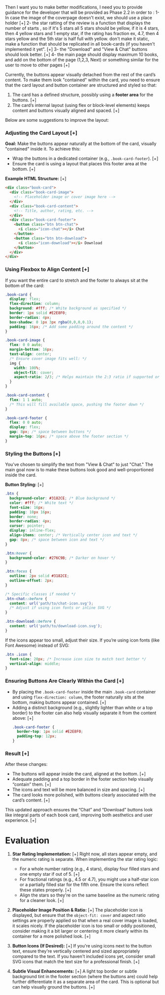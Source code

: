 Then I want you to make better modifications, I need you to provide guidance for the developer that will be provided as Phase 2.2 in order to :
1- In case the image of the coverpage doesn't exist, we should use a place holder [+]
2- the star ratting of the review is a function that displays the number of starts , so if it's 5 stars all 5 stars should be yellow, if it is 4 stars, then 4 yellow stars and 1 empty star, if the rating has fraction ex, 4.7, then 4 stars yellow and the 5th star is half full with yellow. don't make it static, make a function that should be replicated in all book-cards (if you haven't implemented it yet". [+]
3- the "Download" and "View & Chat" buttons should look better. [+]
4- the main page should display maximum 10 books, and add on the bottom of the page (1,2,3, Next) or something similar for the user to move to other pages [+]

Currently, the buttons appear visually detached from the rest of the card’s content. To make them look "contained" within the card, you need to ensure that the card layout and button container are structured and styled so that:

1. The card has a defined structure, possibly using a **footer area** for the buttons. [+]
2. The card’s internal layout (using flex or block-level elements) keeps content and buttons visually aligned and spaced. [+]

Below are some suggestions to improve the layout:

### Adjusting the Card Layout [+]

**Goal:** Make the buttons appear naturally at the bottom of the card, visually "contained" inside it. To achieve this:

- Wrap the buttons in a dedicated container (e.g., `.book-card-footer`). [+]
- Ensure the card is using a layout that places this footer area at the bottom. [+]

**Example HTML Structure:** [+]
```html
<div class="book-card">
  <div class="book-card-image">
    <!-- Placeholder image or cover image here -->
  </div>
  <div class="book-card-content">
    <!-- Title, author, rating, etc. -->
  </div>
  <div class="book-card-footer">
    <button class="btn btn-chat">
      <i class="icon-chat"></i> Chat
    </button>
    <button class="btn btn-download">
      <i class="icon-download"></i> Download
    </button>
  </div>
</div>
```

### Using Flexbox to Align Content [+]

If you want the entire card to stretch and the footer to always sit at the bottom of the card:

```css
.book-card {
  display: flex;
  flex-direction: column;
  background: #fff; /* White background as specified */
  border: 1px solid #E2E8F0;
  border-radius: 4px;
  box-shadow: 0 1px 3px rgba(0,0,0,0.1);
  padding: 16px; /* Add some padding around the content */
}

.book-card-image {
  flex: 0 0 auto;
  margin-bottom: 16px;
  text-align: center;
  /* Ensure cover image fits well: */
  img {
    width: 100%;
    object-fit: cover;
    aspect-ratio: 2/3; /* Helps maintain the 2:3 ratio if supported or use fixed height */
  }
}

.book-card-content {
  flex: 1 1 auto; 
  /* This will fill available space, pushing the footer down */
}

.book-card-footer {
  flex: 0 0 auto;
  display: flex;
  gap: 8px; /* space between buttons */
  margin-top: 16px; /* space above the footer section */
}
```

### Styling the Buttons [+]

You’ve chosen to simplify the text from "View & Chat" to just "Chat." The main goal now is to make these buttons look good and well-proportioned inside the card.

**Button Styling:** [+]
```css
.btn {
  background-color: #3182CE; /* Blue background */
  color: #fff; /* White text */
  font-size: 16px;
  padding: 10px 16px;
  border: none;
  border-radius: 4px;
  cursor: pointer;
  display: inline-flex; 
  align-items: center; /* Vertically center icon and text */
  gap: 8px; /* space between icon and text */
}

.btn:hover {
  background-color: #276C9B; /* Darker on hover */
}

.btn:focus {
  outline: 2px solid #3182CE;
  outline-offset: 2px;
}

/* Specific classes if needed */
.btn-chat::before {
  content: url('path/to/chat-icon.svg');
  /* Adjust if using icon fonts or inline SVG */
}

.btn-download::before {
  content: url('path/to/download-icon.svg');
}
```

If the icons appear too small, adjust their size. If you’re using icon fonts (like Font Awesome) instead of SVG:

```css
.btn .icon {
  font-size: 20px; /* Increase icon size to match text better */
  vertical-align: middle;
}
```

### Ensuring Buttons Are Clearly Within the Card [+]

- By placing the `.book-card-footer` inside the main `.book-card` container and using `flex-direction: column`, the footer naturally sits at the bottom, making buttons appear contained. [+]
- Adding a distinct background (e.g., slightly lighter than white or a top border) to the footer can also help visually separate it from the content above: [+]
  ```css
  .book-card-footer {
    border-top: 1px solid #E2E8F0; 
    padding-top: 12px;
  }
  ```

### Result [+]

After these changes:

- The buttons will appear inside the card, aligned at the bottom. [+]
- Adequate padding and a top border in the footer section help visually “contain” them. [+]
- The icons and text will be more balanced in size and spacing. [+]
- The card looks more polished, with buttons clearly associated with the card’s content. [+]

This updated approach ensures the “Chat” and “Download” buttons look like integral parts of each book card, improving both aesthetics and user experience. [+]



# Evaluation

1. **Star Rating Implementation:** [+] 
   Right now, all stars appear empty, and the numeric rating is separate. When implementing the star rating logic:
   - For a whole number rating (e.g., 4 stars), display four filled stars and one empty star if out of 5. [+] 
   - For fractional ratings (e.g., 4.5 or 4.7), you might use a half-star icon or a partially filled star for the fifth one. Ensure the icons reflect these states properly. [+]
   - Align the stars so they're on the same baseline as the numeric rating for a cleaner look. [+]

2. **Placeholder Image Position & Ratio:** [+] 
   The placeholder icon is displayed, but ensure that the `object-fit: cover` and aspect ratio settings are properly applied so that when a real cover image is loaded, it scales nicely. If the placeholder icon is too small or oddly positioned, consider making it a bit larger or centering it more clearly within its container for a more polished look. [+]

3. **Button Icons (If Desired):** [+] 
   If you're using icons next to the button text, ensure they're vertically centered and sized appropriately compared to the text. If you haven't included icons yet, consider small SVG icons that match the text size for a professional finish. [+]

4. **Subtle Visual Enhancements:** [+] 
   A light top border or subtle background tint in the footer section (where the buttons are) could help further differentiate it as a separate area of the card. This is optional but can help visually ground the buttons. [+]
